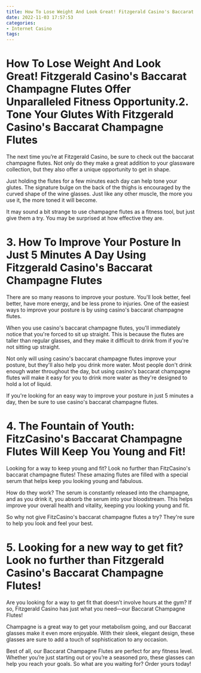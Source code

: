 ```yaml
---
title: How To Lose Weight And Look Great! Fitzgerald Casino's Baccarat Champagne Flutes Offer Unparalleled Fitness Opportunity.2. Tone Your Glutes With Fitzgerald Casino's Baccarat Champagne Flutes 
date: 2022-11-03 17:57:53
categories:
- Internet Casino
tags:
---
```



#  How To Lose Weight And Look Great! Fitzgerald Casino's Baccarat Champagne Flutes Offer Unparalleled Fitness Opportunity.2. Tone Your Glutes With Fitzgerald Casino's Baccarat Champagne Flutes 

The next time you’re at Fitzgerald Casino, be sure to check out the baccarat champagne flutes. Not only do they make a great addition to your glassware collection, but they also offer a unique opportunity to get in shape.

Just holding the flutes for a few minutes each day can help tone your glutes. The sig­na­ture bulge on the back of the thighs is en­cour­aged by the curved shape of the wine glasses. Just like any other muscle, the more you use it, the more toned it will become.

It may sound a bit strange to use champagne flutes as a fitness tool, but just give them a try. You may be sur­prised at how effective they are.

# 3. How To Improve Your Posture In Just 5 Minutes A Day Using Fitzgerald Casino's Baccarat Champagne Flutes 

There are so many reasons to improve your posture. You'll look better, feel better, have more energy, and be less prone to injuries. One of the easiest ways to improve your posture is by using casino's baccarat champagne flutes.

When you use casino's baccarat champagne flutes, you'll immediately notice that you're forced to sit up straight. This is because the flutes are taller than regular glasses, and they make it difficult to drink from if you're not sitting up straight.

 Not only will using casino's baccarat champagne flutes improve your posture, but they'll also help you drink more water. Most people don't drink enough water throughout the day, but using casino's baccarat champagne flutes will make it easy for you to drink more water as they're designed to hold a lot of liquid.

If you're looking for an easy way to improve your posture in just 5 minutes a day, then be sure to use casino's baccarat champagne flutes.

# 4. The Fountain of Youth: FitzCasino's Baccarat Champagne Flutes Will Keep You Young and Fit! 

Looking for a way to keep young and fit? Look no further than FitzCasino's baccarat champagne flutes! These amazing flutes are filled with a special serum that helps keep you looking young and fabulous.

How do they work? The serum is constantly released into the champagne, and as you drink it, you absorb the serum into your bloodstream. This helps improve your overall health and vitality, keeping you looking young and fit.

So why not give FitzCasino's baccarat champagne flutes a try? They're sure to help you look and feel your best.

# 5. Looking for a new way to get fit? Look no further than Fitzgerald Casino's Baccarat Champagne Flutes!

Are you looking for a way to get fit that doesn’t involve hours at the gym? If so, Fitzgerald Casino has just what you need—our Baccarat Champagne Flutes!

Champagne is a great way to get your metabolism going, and our Baccarat glasses make it even more enjoyable. With their sleek, elegant design, these glasses are sure to add a touch of sophistication to any occasion.

Best of all, our Baccarat Champagne Flutes are perfect for any fitness level. Whether you’re just starting out or you’re a seasoned pro, these glasses can help you reach your goals. So what are you waiting for? Order yours today!